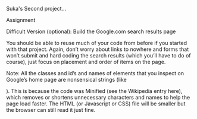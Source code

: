 
Suka's Second project...

Assignment

Difficult Version (optional): Build the Google.com search results page

You should be able to reuse much of your code from before if you started with that project. Again, don’t worry about links to nowhere and forms that won’t submit and hard coding the search results (which you’ll have to do of course), just focus on placement and order of items on the page.

Note: All the classes and id’s and names of elements that you inspect on Google’s home page are nonsensical strings (like <div class='srg'>). This is because the code was Minified (see the Wikipedia entry here), which removes or shortens unnecessary characters and names to help the page load faster. The HTML (or Javascript or CSS) file will be smaller but the browser can still read it just fine.
